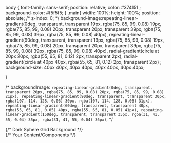 body {
    font-family: sans-serif;
    position: relative;
    color: #374151  ;
    background-color: #f5f5f5;
}
.main{
    width: 100%;
    height: 100%;
    position: absolute;
    /* z-index: 0; */
    background-image:repeating-linear-gradient(0deg, transparent, transparent 19px, rgba(75, 85, 99, 0.08) 19px, rgba(75, 85, 99, 0.08) 20px, transparent 20px, transparent 39px, rgba(75, 85, 99, 0.08) 39px, rgba(75, 85, 99, 0.08) 40px),
        repeating-linear-gradient(90deg, transparent, transparent 19px, rgba(75, 85, 99, 0.08) 19px, rgba(75, 85, 99, 0.08) 20px, transparent 20px, transparent 39px, rgba(75, 85, 99, 0.08) 39px, rgba(75, 85, 99, 0.08) 40px),
        radial-gradient(circle at 20px 20px, rgba(55, 65, 81, 0.12) 2px, transparent 2px),
        radial-gradient(circle at 40px 40px, rgba(55, 65, 81, 0.12) 2px, transparent 2px) ;
     background-size: 40px 40px, 40px 40px, 40px 40px, 40px 40px;

}




/*
      backgroundImage: `
        repeating-linear-gradient(0deg, transparent, transparent 20px, rgba(75, 85, 99, 0.08) 20px, rgba(75, 85, 99, 0.08) 21px),
        repeating-linear-gradient(90deg, transparent, transparent 30px, rgba(107, 114, 128, 0.06) 30px, rgba(107, 114, 128, 0.06) 31px),
        repeating-linear-gradient(60deg, transparent, transparent 40px, rgba(55, 65, 81, 0.05) 40px, rgba(55, 65, 81, 0.05) 41px),
        repeating-linear-gradient(150deg, transparent, transparent 35px, rgba(31, 41, 55, 0.04) 35px, rgba(31, 41, 55, 0.04) 36px)
      `,
*/



<div className="min-h-screen w-full bg-[#020617] relative">
  {/* Dark Sphere Grid Background */}
  <div
    className="absolute inset-0 z-0"
    style={{
      background: "#020617",
      backgroundImage: `
        linear-gradient(to right, rgba(71,85,105,0.3) 1px, transparent 1px),
        linear-gradient(to bottom, rgba(71,85,105,0.3) 1px, transparent 1px),
        radial-gradient(circle at 50% 50%, rgba(139,92,246,0.15) 0%, transparent 70%)
      `,
      backgroundSize: "32px 32px, 32px 32px, 100% 100%",
    }}
  />
     {/* Your Content/Components */}
</div>
